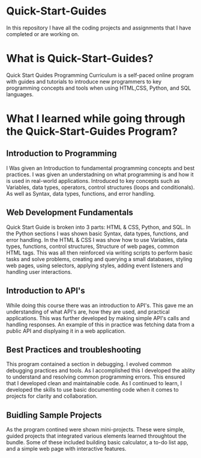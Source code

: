 # Quick-Start-Guides
 In this repository I have all the coding projects and assignments that I have completed or are working on.
<div>
  <h1> What is Quick-Start-Guides?</h1>
  <p>Quick Start Quides Programming Curriculum is a self-paced online program with guides and tutorials to introduce new programmers to key programming concepts and tools when using HTML,CSS, Python, and SQL languages.
  </p>
</div>
<div>
  <h1> What I learned while going through the Quick-Start-Guides Program?</h1>
</div>
<div>
  <h2>Introduction to Programming</h2>
  <p>
   I Was given an Introduction to fundamental programming concepts and best practices. I was given an understadning on what programming is and how it is used in real-world applications. Introduced to key concepts such as Variables, data types, operators, control structures (loops and conditionals). As well as Syntax, data types, functions, and error handling.
  </p>
</div> 
<div>
  <h2>Web Development Fundamentals</h2>
  <p>
    Quick Start Guide is broken into 3 parts: HTML & CSS, Python, and SQL. In the Python sections I was shown basic Syntax, data types, functions, and error handling. In the HTML & CSS I was show how to use Variables, data types, functions, control structures, Structure of web pages, common HTML tags.  This was all then reinforced via writing scripts to perform basic tasks and solve problems, creating and querying a small databases,  styling web pages, using selectors, applying styles, adding event listeners and handling user interactions.
  </p>
</div>
<div>
  <h2>Introduction to API's</h2>
  <p>
    While doing this course there was an introduction to API's. This gave me an understanding of what API's are, how they are used, and practical applications. This was further developed by making simple API's calls and handling responses. An example of this in practice was fetching data from a public API and displyaing it in a web application.
  </p>
</div>
<div>
  <h2>Best Practices and troubleshooting</h2>
  <p>
    This program contained a section in debugging.  I evolved common debugging practices and tools. As I accomplished this I developed the ablity to understand and resolving common programming errors. This ensured that I developed clean and maintainable code. As I continued to learn, I developed the skills to use basic documenting code when it comes to projects for clarity and collaboration.
  </p>
</div>
<div>
  <h2>Buidling Sample Projects</h2>
  <p>
    As the program contined were shown mini-projects. These were simple, guided projects that integrated various elements learned throughtout the bundle. Some of these included building basic calculator, a to-do list app, and a simple web page with interactive features. 
  </p>
</div>
